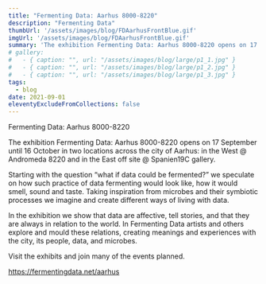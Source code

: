 ```yaml
---
title: "Fermenting Data: Aarhus 8000-8220"
description: "Fermenting Data"
thumbUrl: '/assets/images/blog/FDAarhusFrontBlue.gif'
imgUrl: '/assets/images/blog/FDAarhusFrontBlue.gif'
summary: 'The exhibition Fermenting Data: Aarhus 8000-8220 opens on 17 September until 16 October in two locations across the city of Aarhus: in the West @ Andromeda 8220 and in the East off site @ Spanien19C gallery'
# gallery:
#   - { caption: "", url: "/assets/images/blog/large/p1_1.jpg" }
#   - { caption: "", url: "/assets/images/blog/large/p1_2.jpg" }
#   - { caption: "", url: "/assets/images/blog/large/p1_3.jpg" }
tags:
  - blog
date: 2021-09-01
eleventyExcludeFromCollections: false
---
```


Fermenting Data: Aarhus 8000-8220

The exhibition Fermenting Data: Aarhus 8000-8220 opens on 17 September until 16 October in two locations across the city of Aarhus: in the West @ Andromeda 8220 and in the East off site @ Spanien19C gallery.

Starting with the question “what if data could be fermented?” we speculate on how such practice of data fermenting would look like, how it would smell, sound and taste. Taking inspiration from microbes and their symbiotic processes we imagine and create different ways of living with data.

In the exhibition we show that data are affective, tell stories, and that they are always in relation to the world. In Fermenting Data artists and others explore and mould these relations, creating meanings and experiences with the city, its people, data, and microbes.

Visit the exhibits and join many of the events planned.

<a href='https://fermentingdata.net/aarhus'>https://fermentingdata.net/aarhus</a>